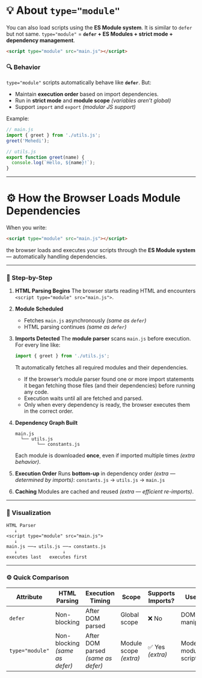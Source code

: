 # 💡 About `type="module"`

You can also load scripts using the **ES Module system**. It is similar to `defer` but not same.  `type="module"` = **`defer` + ES Modules + strict mode + dependency management**.

```html
<script type="module" src="main.js"></script>
```

### 🔍 Behavior

`type="module"` scripts automatically behave like **`defer`**. But:

* Maintain **execution order** based on import dependencies.
* Run in **strict mode** and **module scope** *(variables aren’t global)*
* Support `import` and `export` *(modular JS support)*

Example:

```js
// main.js
import { greet } from './utils.js';
greet('Mehedi');

// utils.js
export function greet(name) {
  console.log(`Hello, ${name}!`);
}
```

---

# ⚙️ How the Browser Loads Module Dependencies

When you write:

```html
<script type="module" src="main.js"></script>
```

the browser loads and executes your scripts through the **ES Module system** — automatically handling dependencies.

---

### 🧠 Step-by-Step

1. **HTML Parsing Begins**
   The browser starts reading HTML and encounters
   `<script type="module" src="main.js">`.

2. **Module Scheduled**

   * Fetches `main.js` asynchronously *(same as `defer`)*
   * HTML parsing continues *(same as `defer`)*

3. **Imports Detected**
   The **module parser** scans `main.js` before execution.
   For every line like:

   ```js
   import { greet } from './utils.js';
   ```

   Tt automatically fetches all required modules and their dependencies.
   - If the browser’s module parser found one or more import statements it began fetching those files (and their dependencies) before running any code.
   - Execution waits until all are fetched and parsed.
   - Only when every dependency is ready, the browser executes them in the correct order.

5. **Dependency Graph Built**

   ```
   main.js
     └── utils.js
           └── constants.js
   ```

   Each module is downloaded **once**, even if imported multiple times *(extra behavior)*.

6. **Execution Order**
   Runs **bottom-up** in dependency order *(extra — determined by imports)*:
   `constants.js` → `utils.js` → `main.js`

7. **Caching**
   Modules are cached and reused *(extra — efficient re-imports)*.

---

### 🔁 Visualization

```
HTML Parser
   ↓
<script type="module" src="main.js">
   ↓
main.js ──→ utils.js ──→ constants.js
   ↓                 ↓
executes last   executes first
```

---

### ⚙️ Quick Comparison

| Attribute       | HTML Parsing                   | Execution Timing                   | Scope                  | Supports Imports? | Use Case               |
| --------------- | ------------------------------ | ---------------------------------- | ---------------------- | ----------------- | ---------------------- |
| `defer`         | Non-blocking                   | After DOM parsed                   | Global scope           | ❌ No              | DOM manipulation       |
| `type="module"` | Non-blocking *(same as defer)* | After DOM parsed *(same as defer)* | Module scope *(extra)* | ✅ Yes *(extra)*   | Modern modular scripts |



